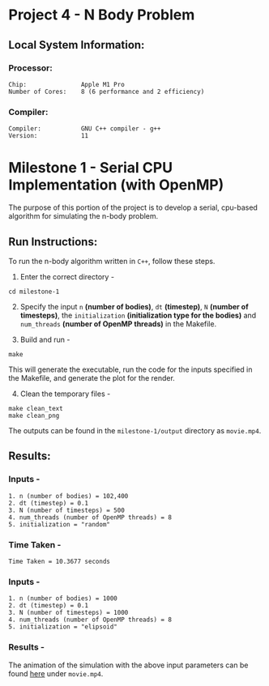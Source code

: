 # Project 4 - N Body Problem

## Local System Information:
### Processor:

```
Chip:               Apple M1 Pro
Number of Cores:	8 (6 performance and 2 efficiency)
```

### Compiler:

```
Compiler:           GNU C++ compiler - g++
Version:            11
```

# Milestone 1 - Serial CPU Implementation (with OpenMP)

The purpose of this portion of the project is to develop a serial, cpu-based algorithm for simulating the n-body problem. 

## Run Instructions:
To run the n-body algorithm written in `C++`, follow these steps.

1. Enter the correct directory - 
```
cd milestone-1
```

2. Specify the input `n` **(number of bodies)**, `dt` **(timestep)**, `N` **(number of timesteps)**, the `initialization` **(initialization type for the bodies)** and `num_threads` **(number of OpenMP threads)** in the Makefile.

3. Build and run - 
```
make
```

This will generate the executable, run the code for the inputs specified in the Makefile, and generate the plot for the render.

4. Clean the temporary files - 
```
make clean_text
make clean_png
```

The outputs can be found in the `milestone-1/output` directory as `movie.mp4`.

## Results:

### Inputs - 
```
1. n (number of bodies) = 102,400
2. dt (timestep) = 0.1
3. N (number of timesteps) = 500
4. num_threads (number of OpenMP threads) = 8
5. initialization = "random"
```

### Time Taken - 

```
Time Taken = 10.3677 seconds
```

### Inputs - 
```
1. n (number of bodies) = 1000
2. dt (timestep) = 0.1
3. N (number of timesteps) = 1000
4. num_threads (number of OpenMP threads) = 8
5. initialization = "elipsoid"
```

### Results - 

The animation of the simulation with the above input parameters can be found [here](https://drive.google.com/drive/folders/1OTozCm7gYgTSGpDCiIvXJGXIhaZS_DjR) under `movie.mp4`.


